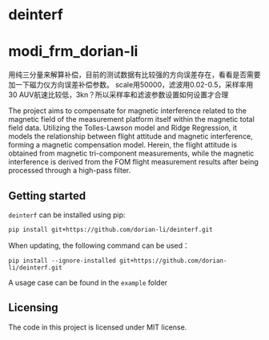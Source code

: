 # deinterf
# modi_frm_dorian-li
用纯三分量来解算补偿，目前的测试数据有比较强的方向误差存在，看看是否需要加一下磁力仪方向误差补偿参数。
scale用50000，滤波用0.02-0.5，采样率用30
AUV航速比较低，3kn？所以采样率和滤波参数设置如何设置才合理



The project aims to compensate for magnetic interference related to the magnetic field of the measurement platform itself within the magnetic total field data. Utilizing the Tolles-Lawson model and Ridge Regression, it models the relationship between flight attitude and magnetic interference, forming a magnetic compensation model. Herein, the flight attitude is obtained from magnetic tri-component measurements, while the magnetic interference is derived from the FOM flight measurement results after being processed through a high-pass filter.

## Getting started

`deinterf` can be installed using pip:

```shell
pip install git+https://github.com/dorian-li/deinterf.git
```
When updating, the following command can be used：
```
pip install --ignore-installed git+https://github.com/dorian-li/deinterf.git
```
A usage case can be found in the `example` folder

## Licensing

The code in this project is licensed under MIT license.
